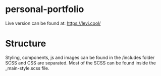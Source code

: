 # personal-portfolio
Live version can be found at: https://levi.cool/

# Structure
Styling, components, js and images can be found in the /includes folder
SCSS and CSS are separated. Most of the SCSS can be found inside the _main-style.scss file.
